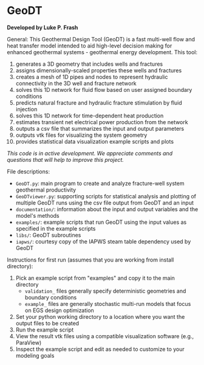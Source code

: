 # GeoDT

**Developed by Luke P. Frash**

General:
This Geothermal Design Tool (GeoDT) is a fast multi-well flow and heat transfer model intended to aid high-level decision making 
for enhanced geothermal systems - geothermal energy development. This tool: 
1. generates a 3D geometry that includes wells and fractures
1. assigns dimensionally-scaled properties these wells and fractures
1. creates a mesh of 1D pipes and nodes to represent hydraulic connectivity in the 3D well and fracture network
1. solves this 1D network for fluid flow based on user assigned boundary conditions
1. predicts natural fracture and hydraulic fracture stimulation by fluid injection
1. solves this 1D network for time-dependent heat production
1. estimates transient net electrical power production from the network
1. outputs a csv file that summarizes the input and output parameters
1. outputs vtk files for visualizing the system geometry
1. provides statistical data visualization example scripts and plots

*This code is in active development. We appreciate comments and questions that will help to improve this project.*

File descriptions:
- `GeoDT.py`: main program to create and analyze fracture-well system geothermal productivity
- `GeoDTviewer.py`: supporting scripts for statistical analysis and plotting of multiple GeoDT runs using the csv file output 
from GeoDT and an input
- `documentation/`: information about the input and output variables and the model's methods
- `examples/`: example scripts that run GeoDT using the input values as specified in the example scripts
- `libs/`: GeoDT subroutines
- `iapws/`: courtesy copy of the IAPWS steam table dependency used by GeoDT

Instructions for first run (assumes that you are working from install directory):
1. Pick an example script from "examples" and copy it to the main directory
    - `validation_` files generally specify deterministic geometries and boundary conditions
    - `example_` files are generally stochastic multi-run models that focus on EGS design optimization
1. Set your python working directory to a location where you want the output files to be created
1. Run the example script
1. View the result vtk files using a compatible visualization software (e.g., ParaView)
1. Inspect the example script and edit as needed to customize to your modeling goals

